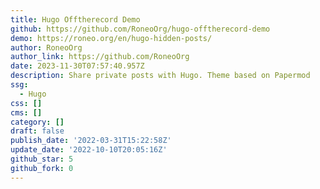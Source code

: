 ```yaml
---
title: Hugo Offtherecord Demo
github: https://github.com/RoneoOrg/hugo-offtherecord-demo
demo: https://roneo.org/en/hugo-hidden-posts/
author: RoneoOrg
author_link: https://github.com/RoneoOrg
date: 2023-11-30T07:57:40.957Z
description: Share private posts with Hugo. Theme based on Papermod
ssg:
  - Hugo
css: []
cms: []
category: []
draft: false
publish_date: '2022-03-31T15:22:58Z'
update_date: '2022-10-10T20:05:16Z'
github_star: 5
github_fork: 0
---
```

